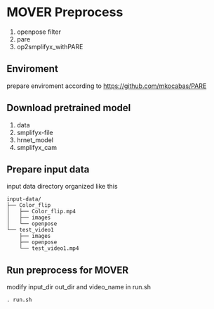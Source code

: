 # MOVER Preprocess

1. openpose filter
2. pare
3. op2smplifyx_withPARE

## 
## Enviroment
prepare enviroment according to https://github.com/mkocabas/PARE
## Download pretrained model
1. data
2. smplifyx-file
3. hrnet_model
4. smplifyx_cam


## Prepare input data

input data directory organized like this
```
input-data/
├── Color_flip
│   ├── Color_flip.mp4
│   ├── images
│   └── openpose
└── test_video1
    ├── images
    ├── openpose
    └── test_video1.mp4
```
## Run preprocess for MOVER
modify input_dir out_dir and video_name in run.sh

```. run.sh```
